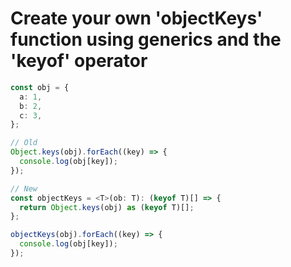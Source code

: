 # Create your own 'objectKeys' function using generics and the 'keyof' operator

```ts
const obj = {
  a: 1,
  b: 2,
  c: 3,
};

// Old
Object.keys(obj).forEach((key) => {
  console.log(obj[key]);
});

// New
const objectKeys = <T>(ob: T): (keyof T)[] => {
  return Object.keys(obj) as (keyof T)[];
};

objectKeys(obj).forEach((key) => {
  console.log(obj[key]);
});
```
